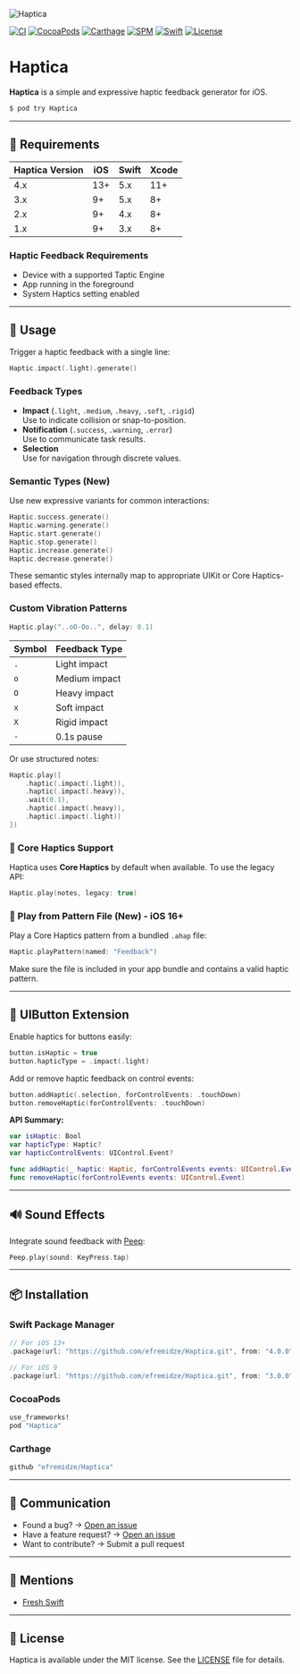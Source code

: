 ![Haptica](https://raw.githubusercontent.com/efremidze/Haptica/master/Images/logo.png)

[![CI](https://github.com/efremidze/Haptica/actions/workflows/ci.yml/badge.svg)](https://github.com/efremidze/Haptica/actions/workflows/ci.yml)
[![CocoaPods](https://img.shields.io/cocoapods/v/Haptica.svg)](https://cocoapods.org/pods/Haptica)
[![Carthage](https://img.shields.io/badge/Carthage-compatible-brightgreen.svg)](https://github.com/Carthage/Carthage)
[![SPM](https://img.shields.io/badge/SPM-compatible-brightgreen.svg)](https://swift.org/package-manager/)
[![Swift](https://img.shields.io/badge/Swift-5.9+-orange.svg)](https://swift.org)
[![License](https://img.shields.io/github/license/efremidze/Haptica.svg)](https://github.com/efremidze/Haptica/blob/master/LICENSE)

# Haptica

**Haptica** is a simple and expressive haptic feedback generator for iOS.

```bash
$ pod try Haptica
```

---

## 📱 Requirements

| Haptica Version | iOS | Swift | Xcode |
|-----------------|-----|-------|--------|
| 4.x             | 13+ | 5.x   | 11+     |
| 3.x             | 9+  | 5.x   | 8+      |
| 2.x             | 9+  | 4.x   | 8+      |
| 1.x             | 9+  | 3.x   | 8+      |

### Haptic Feedback Requirements

- Device with a supported Taptic Engine  
- App running in the foreground  
- System Haptics setting enabled  

---

## 🚀 Usage

Trigger a haptic feedback with a single line:

```swift
Haptic.impact(.light).generate()
```

### Feedback Types

- **Impact** (`.light`, `.medium`, `.heavy`, `.soft`, `.rigid`)  
  Use to indicate collision or snap-to-position.
- **Notification** (`.success`, `.warning`, `.error`)  
  Use to communicate task results.
- **Selection**  
  Use for navigation through discrete values.

### Semantic Types (New)

Use new expressive variants for common interactions:

```swift
Haptic.success.generate()
Haptic.warning.generate()
Haptic.start.generate()
Haptic.stop.generate()
Haptic.increase.generate()
Haptic.decrease.generate()
```

These semantic styles internally map to appropriate UIKit or Core Haptics-based effects.

### Custom Vibration Patterns

```swift
Haptic.play("..oO-Oo..", delay: 0.1)
```

| Symbol | Feedback Type   |
|--------|-----------------|
| `.`    | Light impact    |
| `o`    | Medium impact   |
| `O`    | Heavy impact    |
| `x`    | Soft impact     |
| `X`    | Rigid impact    |
| `-`    | 0.1s pause      |

Or use structured notes:

```swift
Haptic.play([
    .haptic(.impact(.light)),
    .haptic(.impact(.heavy)),
    .wait(0.1),
    .haptic(.impact(.heavy)),
    .haptic(.impact(.light))
])
```

### 🔧 Core Haptics Support

Haptica uses **Core Haptics** by default when available. To use the legacy API:

```swift
Haptic.play(notes, legacy: true)
```

### 📂 Play from Pattern File (New) - iOS 16+

Play a Core Haptics pattern from a bundled `.ahap` file:

```swift
Haptic.playPattern(named: "Feedback")
```

Make sure the file is included in your app bundle and contains a valid haptic pattern.

---

## 🧹 UIButton Extension

Enable haptics for buttons easily:

```swift
button.isHaptic = true
button.hapticType = .impact(.light)
```

Add or remove haptic feedback on control events:

```swift
button.addHaptic(.selection, forControlEvents: .touchDown)
button.removeHaptic(forControlEvents: .touchDown)
```

**API Summary:**

```swift
var isHaptic: Bool
var hapticType: Haptic?
var hapticControlEvents: UIControl.Event?

func addHaptic(_ haptic: Haptic, forControlEvents events: UIControl.Event)
func removeHaptic(forControlEvents events: UIControl.Event)
```

---

## 🔊 Sound Effects

Integrate sound feedback with [Peep](https://github.com/efremidze/Peep):

```swift
Peep.play(sound: KeyPress.tap)
```

---

## 📦 Installation

### Swift Package Manager

```swift
// For iOS 13+
.package(url: "https://github.com/efremidze/Haptica.git", from: "4.0.0")

// For iOS 9
.package(url: "https://github.com/efremidze/Haptica.git", from: "3.0.0")
```

### CocoaPods

```ruby
use_frameworks!
pod "Haptica"
```

### Carthage

```ruby
github "efremidze/Haptica"
```

---

## 💬 Communication

- Found a bug? → [Open an issue](https://github.com/efremidze/Haptica/issues)
- Have a feature request? → [Open an issue](https://github.com/efremidze/Haptica/issues)
- Want to contribute? → Submit a pull request

---

## 📰 Mentions

- [Fresh Swift](http://freshswift.net/post/-kj8ocn5j9lt_ljpffm4/)

---

## 📄 License

Haptica is available under the MIT license. See the [LICENSE](./LICENSE) file for details.
